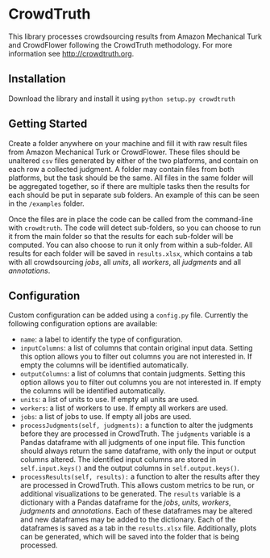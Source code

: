 # CrowdTruth
This library processes crowdsourcing results from Amazon Mechanical Turk and CrowdFlower following the CrowdTruth methodology. For more information see http://crowdtruth.org.


## Installation
Download the library and install it using `python setup.py crowdtruth`

## Getting Started
Create a folder anywhere on your machine and fill it with raw result files from Amazon Mechanical Turk or CrowdFlower. These files should be unaltered `csv` files generated by either of the two platforms, and contain on each row a collected judgment. A folder may contain files from both platforms, but the task should be the same. All files in the same folder will be aggregated together, so if there are multiple tasks then the results for each should be put in separate sub folders. An example of this can be seen in the `/examples` folder. 

Once the files are in place the code can be called from the command-line with `crowdtruth`. The code will detect sub-folders, so you can choose to run it from the main folder so that the results for each sub-folder will be computed. You can also choose to run it only from within a sub-folder. All results for each folder will be saved in `results.xlsx`, which contains a tab with all crowdsourcing *jobs*, all *units*, all *workers*, all *judgments* and all *annotations*.


## Configuration
Custom configuration can be added using a `config.py` file. Currently the following configuration options are available:
* `name`: a label to identify the type of configuration.
* `inputColumns`: a list of columns that contain original input data. Setting this option allows you to filter out columns you are not interested in. If empty the columns will be identified automatically.
* `outputColumns`: a list of columns that contain judgments. Setting this option allows you to filter out columns you are not interested in. If empty the columns will be identified automatically.
* `units`: a list of units to use. If empty all units are used.
* `workers`: a list of workers to use. If empty all workers are used.
* `jobs`: a list of jobs to use. If empty all jobs are used.
* `processJudgments(self, judgments):` a function to alter the judgments before they are processed in CrowdTruth. The `judgments` variable is a Pandas dataframe with all judgments of one input file. This function should always return the same dataframe, with only the input or output columns altered. The identified input columns are stored in `self.input.keys()` and the output columns in `self.output.keys()`.
* `processResults(self, results):` a function to alter the results after they are processed in CrowdTruth. This allows custom metrics to be run, or additional visualizations to be generated. The `results` variable is a dictionary with a Pandas dataframe for the *jobs*, *units*, *workers*, *judgments* and *annotations*. Each of these dataframes may be altered and new dataframes may be added to the dictionary. Each of the dataframes is saved as a tab in the `results.xlsx` file. Additionally, plots can be generated, which will be saved into the folder that is being processed.